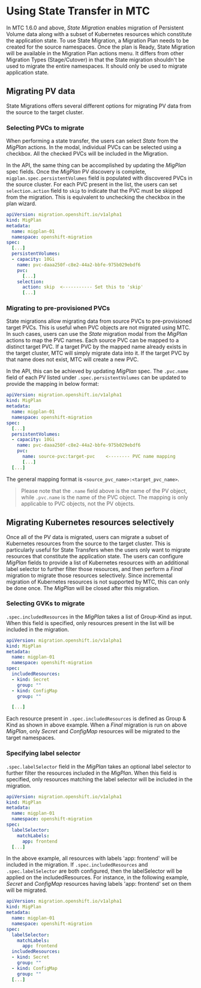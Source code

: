 # Using State Transfer in MTC

In MTC 1.6.0 and above, _State Migration_ enables migration of Persistent Volume data along with a subset of Kubernetes resources which constitute the application state. To use State Migration, a Migration Plan needs to be created for the source namespaces. Once the plan is Ready, State Migration will be available in the Migration Plan actions menu. It differs from other Migration Types (Stage/Cutover) in that the State migration shouldn't be used to migrate the entire namespaces. It should only be used to migrate application state.


## Migrating PV data

State Migrations offers several different options for migrating PV data from the source to the target cluster. 

### Selecting PVCs to migrate

When performing a state transfer, the users can select _State_ from the _MigPlan_ actions. In the modal, individual PVCs can be selected using a checkbox. All the checked PVCs will be included in the Migration. 

In the API, the same thing can be accomplished by updating the _MigPlan_ spec fields. Once the _MigPlan_ PV discovery is complete, `migplan.spec.persistentVolumes` field is populated with discovered PVCs in the source cluster. For each PVC present in the list, the users can set `selection.action` field to `skip` to indicate that the PVC must be skipped from the migration. This is equivalent to unchecking the checkbox in the plan wizard.

```yaml
apiVersion: migration.openshift.io/v1alpha1
kind: MigPlan
metadata:
  name: migplan-01
  namespace: openshift-migration
spec:
  [...]
  persistentVolumes:
  - capacity: 10Gi
    name: pvc-daaa250f-c8e2-44a2-bbfe-975b029ebdf6
    pvc:
      [...]
    selection:
      action: skip  <----------- Set this to 'skip'
      [...]
```

### Migrating to pre-provisioned PVCs

State migrations allow migrating data from source PVCs to pre-provisioned target PVCs. This is useful when PVC objects are not migrated using MTC. In such cases, users can use the _State_ migration modal from the _MigPlan_ actions to map the PVC names. Each source PVC can be mapped to a distinct target PVC. If a target PVC by the mapped name already exists in the target cluster, MTC will simply migrate data into it. If the target PVC by that name does not exist, MTC will create a new PVC. 

In the API, this can be achieved by updating _MigPlan_ spec. The `.pvc.name` field of each PV listed under `.spec.persistentVolumes` can be updated to provide the mapping in below format:

```yaml
apiVersion: migration.openshift.io/v1alpha1
kind: MigPlan
metadata:
  name: migplan-01
  namespace: openshift-migration
spec:
  [...]
  persistentVolumes:
  - capacity: 10Gi
    name: pvc-daaa250f-c8e2-44a2-bbfe-975b029ebdf6
    pvc:
      name: source-pvc:target-pvc    <-------- PVC name mapping
      [...]
  [...]
```

The general mapping format is `<source_pvc_name>:<target_pvc_name>`. 

> Please note that the `.name` field above is the name of the PV object, while `.pvc.name` is the name of the PVC object. The mapping is only applicable to PVC objects, not the PV objects.

## Migrating Kubernetes resources selectively

Once all of the PV data is migrated, users can migrate a subset of Kubernetes resources from the source to the target cluster. This is particularly useful for State Transfers when the users only want to migrate resources that constitute the application state. The users can configure _MigPlan_ fields to provide a list of Kubernetes resources with an additional label selector to further filter those resources, and then perform a _Final_ migration to migrate those resources selectively. Since incremental migration of Kubernetes resources is not supported by MTC, this can only be done once. The _MigPlan_ will be closed after this migration. 

### Selecting GVKs to migrate

`.spec.includedResources` in the _MigPlan_ takes a list of Group-Kind as input. When this field is specified, only resources present in the list will be included in the migration. 

```yaml
apiVersion: migration.openshift.io/v1alpha1
kind: MigPlan
metadata:
  name: migplan-01
  namespace: openshift-migration
spec:
  includedResources:
  - kind: Secret
    group: ""
  - kind: ConfigMap
    group: ""

  [...]
```

Each resource present in `.spec.includedResources` is defined as Group & Kind as shown in above example. When a _Final_ migration is run on above _MigPlan_, only _Secret_ and _ConfigMap_ resources will be migrated to the target namespaces. 

### Specifying label selector

`.spec.labelSelector` field in the _MigPlan_ takes an optional label selector to further filter the resources included in the _MigPlan_. When this field is specified, only resources matching the label selector will be included in the migration.

```yaml
apiVersion: migration.openshift.io/v1alpha1
kind: MigPlan
metadata:
  name: migplan-01
  namespace: openshift-migration
spec:
  labelSelector:
    matchLabels:
      app: frontend 
  [...]
```

In the above example, all resources with labels 'app: frontend' will be included in the migration. If `.spec.includedResources` and `.spec.labelSelector` are both configured, then the labelSelector will be applied on the includedResources. For instance, in the following example, _Secret_ and _ConfigMap_ resources having labels 'app: frontend' set on them will be migrated.

```yaml
apiVersion: migration.openshift.io/v1alpha1
kind: MigPlan
metadata:
  name: migplan-01
  namespace: openshift-migration
spec:
  labelSelector:
    matchLabels:
      app: frontend 
  includedResources:
  - kind: Secret
    group: ""
  - kind: ConfigMap
    group: ""
  [...]
```

